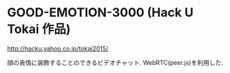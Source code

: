 # GOOD-EMOTION-3000 (Hack U Tokai 作品)

<a href="http://hacku.yahoo.co.jp/tokai2015/">http://hacku.yahoo.co.jp/tokai2015/</a>

顔の表情に装飾することのできるビデオチャット.
WebRTC(peer.js)を利用した.
